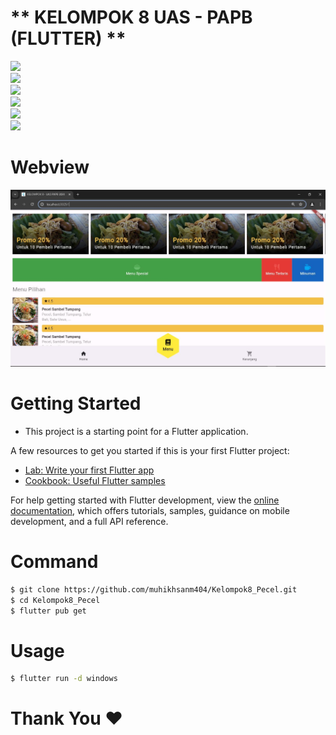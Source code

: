 # ** KELOMPOK 8 UAS - PAPB (FLUTTER) **

![](https://img.shields.io/badge/Nama%20Kelompok%208%20:-green.svg)<br />
![](<https://img.shields.io/badge/1.-Bayu%20Amar%20Ma'ruf%20(22104413007)-blue.svg>)<br />
![](<https://img.shields.io/badge/2.-Nugraha%20Yoga%20Herlambang%20(20104410049)-blue.svg>)<br />
![](<https://img.shields.io/badge/3.-Muhammmad%20Ikhsan%20Mandirri%20(21104410070)-blue.svg>)<br />
![](https://img.shields.io/badge/Kelas-TIC.P2K.2021-yellow.svg)<br />
![](https://img.shields.io/badge/Dosen-Saiful%20Nur%20Budirman,%20S.Kom.,%20M.Kom-red.svg)

# **Webview**

![](https://github.com/muhikhsanm404/Kelompok8_Pecel/blob/master/screenshot/Webview.JPG)

# **Getting Started**

- This project is a starting point for a Flutter application.

A few resources to get you started if this is your first Flutter project:

- [Lab: Write your first Flutter app](https://docs.flutter.dev/get-started/codelab)
- [Cookbook: Useful Flutter samples](https://docs.flutter.dev/cookbook)

For help getting started with Flutter development, view the
[online documentation](https://docs.flutter.dev/), which offers tutorials,
samples, guidance on mobile development, and a full API reference.

# **Command**

```sh
$ git clone https://github.com/muhikhsanm404/Kelompok8_Pecel.git
$ cd Kelompok8_Pecel
$ flutter pub get
```

# **Usage**

```sh
$ flutter run -d windows
```

# Thank You ❤️
